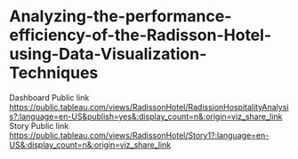 # Analyzing-the-performance-efficiency-of-the-Radisson-Hotel-using-Data-Visualization-Techniques
Dashboard Public link https://public.tableau.com/views/RadissonHotel/RadissionHospitalityAnalysis?:language=en-US&publish=yes&:display_count=n&:origin=viz_share_link
Story Public link https://public.tableau.com/views/RadissonHotel/Story1?:language=en-US&:display_count=n&:origin=viz_share_link
